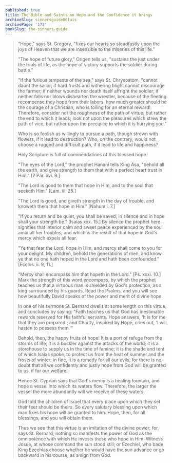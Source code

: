 ```yaml
---
published: true
title: The Bible and Saints on Hope and the Confidence it brings
archiveSlug: sinnersguide00luis
archivePage: '173'
bookSlug: the-sinners-guide
---
```


> "Hope," says St. Gregory, "fixes our hearts so steadfastly upon the joys of Heaven that we are insensible to the miseries of this life."
> 
> "The hope of future glory," Origen tells us, "sustains the just under the trials of life, as the hope of victory supports the soldier during battle."
> 
> "If the furious tempests of the sea," says St. Chrysostom, "cannot daunt the sailor; if hard frosts and withering blight cannot discourage the farmer; if neither wounds nor death itself affright the soldier; if neither falls nor blows dishearten the wrestler, because of the fleeting recompense they hope from their labors, how much greater should be the courage of a Christian, who is toiling for an eternal reward! Therefore, consider not the roughness of the path of virtue, but rather the end to which it leads; look not upon the pleasures which strew the path of vice, but rather upon the precipice to which it is hurrying you."
> 
> Who is so foolish as willingly to pursue a path, though strewn with flowers, if it lead to destruction? Who, on the contrary, would not choose a rugged and difficult path, if it lead to life and happiness?
> 
> Holy Scripture is full of commendations of this blessed hope.
> 
> "The eyes of the Lord," the prophet Hanani tells King Asa, "behold all the earth, and give strength to them that with a perfect heart trust in Him." [2 Par. xvi. 9.]
> 
> "The Lord is good to them that hope in Him, and to the soul that seeketh Him." [Lam. iii. 25.]
> 
> "The Lord is good, and giveth strength in the day of trouble, and knoweth them that hope in Him." [Nahum i. 7.]
> 
> "If you return and be quiet, you shall be saved; in silence and in hope shall your strength be." [Isaias xxx. 15.] By silence the prophet here signifies that interior calm and sweet peace experienced by the soul amid all her troubles, and which is the result of that hope in God's mercy which expels all fear.
> 
> "Ye that fear the Lord, hope in Him, and mercy shall come to you for your delight. My children, behold the generations of men, and know ye that no one hath hoped in the Lord and hath been confounded." [Ecclus. ii. 9, 11.]
> 
> "Mercy shall encompass him that hopeth in the Lord." [Ps. xxxi. 10.] Mark the strength of this word *encompass*, by which the prophet teaches us that a virtuous man is shielded by God's protection, as a king surrounded by his guards. Read the Psalms, and you will see how beautifully David speaks of the power and merit of divine hope.
> 
> In one of his sermons St. Bernard dwells at some length on this virtue, and concludes by saying: "Faith teaches us that God has inestimable rewards reserved for His faithful servants. Hope answers, 'It is for me that they are prepared'; and Charity, inspired by Hope, cries out, 'I will hasten to possess them.'"
> 
> Behold, then, the happy fruits of hope! It is a port of refuge from the storms of life; it is a buckler against the attacks of the world; it is a storehouse to supply us in the time of famine; it is the shade and tent of which Isaias spoke, to protect us from the heat of summer and the frosts of winter; in fine, it is a remedy for all our evils, for there is no doubt that all we confidently and justly hope from God will be granted to us, if for our welfare.
> 
> Hence St. Cyprian says that God's mercy is a healing fountain, and hope a vessel into which its waters flow. Therefore, the larger the vessel the more abundantly will we receive of these waters.
> 
> God told the children of Israel that every place upon which they set their feet should be theirs. So every salutary blessing upon which man fixes his hope will be granted to him. Hope, then, for all blessings, and you will obtain them.
> 
> Thus we see that this virtue is an imitation of the divine power; for, says St. Bernard, nothing so manifests the power of God as the omnipotence with which He invests those who hope in Him. Witness Josue, at whose command the sun stood still; or Ezechiel, who bade King Ezechias choose whether he would have the sun advance or go backward in his course, as a sign from God.


